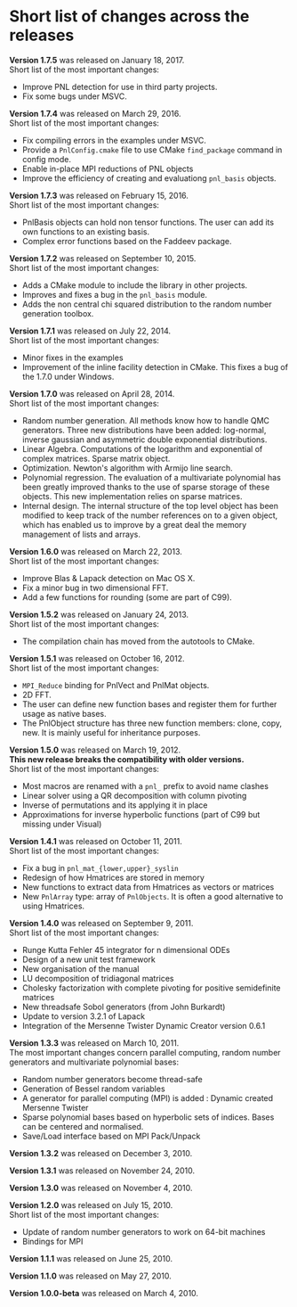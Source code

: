 # Short list of changes across the releases

**Version 1.7.5** was released on January 18, 2017.  
Short list of the most important changes:

  * Improve PNL detection for use in third party projects.
  * Fix some bugs under MSVC.


**Version 1.7.4** was released on March 29, 2016.  
Short list of the most important changes:

  * Fix compiling errors in the examples under MSVC.
  * Provide a `PnlConfig.cmake` file to use CMake `find_package` command in config mode.
  * Enable in-place MPI reductions of PNL objects
  * Improve the efficiency of creating and evaluationg `pnl_basis` objects.


**Version 1.7.3** was released on February 15, 2016.  
Short list of the most important changes:

  * PnlBasis objects can hold non tensor functions. The user can add its own functions to an existing basis.
  * Complex error functions based on the Faddeev package.


**Version 1.7.2** was released on September 10, 2015.  
Short list of the most important changes:

  * Adds a CMake module to include the library in other projects.
  * Improves and fixes a bug in the `pnl_basis` module.
  * Adds the non central chi squared distribution to the random number generation toolbox.


**Version 1.7.1** was released on July 22, 2014.  
Short list of the most important changes:

  * Minor fixes in the examples
  * Improvement of the inline facility detection in CMake. This fixes a bug of the 1.7.0 under Windows.


**Version 1.7.0** was released on April 28, 2014.  
Short list of the most important changes:

  * Random number generation. All methods know how to handle QMC generators. Three new distributions have been added: log-normal, inverse gaussian and asymmetric double exponential distributions.
  * Linear Algebra. Computations of the logarithm and exponential of complex matrices. Sparse matrix object.
  * Optimization. Newton's algorithm with Armijo line search.
  * Polynomial regression. The evaluation of a multivariate polynomial has been greatly improved thanks to the use of sparse storage of these objects. This new implementation relies on sparse matrices.
  * Internal design. The internal structure of the top level object has been modified to keep track of the number references on to a given object, which has enabled us to improve by a great deal the memory management of lists and arrays.


**Version 1.6.0** was released on March 22, 2013.  
Short list of the most important changes:

  * Improve Blas & Lapack detection on Mac OS X.
  * Fix a minor bug in two dimensional FFT.
  * Add a few functions for rounding (some are part of C99).


**Version 1.5.2** was released on January 24, 2013.  
Short list of the most important changes:

  * The compilation chain has moved from the autotools to CMake.

**Version 1.5.1** was released on October 16, 2012.  
Short list of the most important changes:

  * `MPI_Reduce` binding for PnlVect and PnlMat objects.
  * 2D FFT.
  * The user can define new function bases and register them for further usage as native bases.
  * The PnlObject structure has three new function members: clone, copy, new. It is mainly useful for inheritance purposes.

**Version 1.5.0** was released on March 19, 2012.  
__This new release breaks the compatibility with older versions.__  
Short list of the most important changes:

  * Most macros are renamed with a `pnl_` prefix to avoid name clashes
  * Linear solver using a QR decomposition with column pivoting
  * Inverse of permutations and its applying it in place
  * Approximations for inverse hyperbolic functions (part of C99 but missing under Visual)


**Version 1.4.1** was released on October 11, 2011.  
Short list of the most important changes:

  * Fix a bug in `pnl_mat_{lower,upper}_syslin`
  * Redesign of how Hmatrices are stored in memory
  * New functions to extract data from Hmatrices as vectors or matrices
  * New `PnlArray` type: array of `PnlObjects`. It is often a good alternative to using Hmatrices.

**Version 1.4.0** was released on September 9, 2011.   
Short list of the most important changes:

  * Runge Kutta Fehler 45 integrator for n dimensional ODEs
  * Design of a new unit test framework
  * New organisation of the manual
  * LU decomposition of tridiagonal matrices
  * Cholesky factorization with complete pivoting for positive semidefinite matrices
  * New threadsafe Sobol generators (from John Burkardt)
  * Update to version 3.2.1 of Lapack
  * Integration of the Mersenne Twister Dynamic Creator version 0.6.1

**Version 1.3.3** was released on March 10, 2011.  
The most important changes concern parallel computing, random number generators and multivariate polynomial bases:

  * Random number generators become thread-safe
  * Generation of Bessel random variables
  * A generator for parallel computing (MPI) is added : Dynamic created Mersenne Twister
  * Sparse polynomial bases based on hyperbolic sets of indices. Bases can be centered and normalised.
  * Save/Load interface based on MPI Pack/Unpack

**Version 1.3.2** was released on December 3, 2010.   

**Version 1.3.1** was released on November 24, 2010.   

**Version 1.3.0** was released on November 4, 2010.   

**Version 1.2.0** was released on July 15, 2010.   
Short list of the most important changes:

  * Update of random number generators to work on 64-bit machines
  * Bindings for MPI

**Version 1.1.1** was released on June 25, 2010.   

**Version 1.1.0** was released on May 27, 2010.   

**Version 1.0.0-beta** was released on March 4, 2010.   
